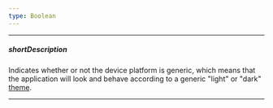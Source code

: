 ```yaml
---
type: Boolean
---
```

---
##### shortDescription
Indicates whether or not the device platform is generic, which means that the application will look and behave according to a generic "light" or "dark" [theme](/concepts/60%20Themes/10%20Predefined%20Themes '/Documentation/Guide/Themes/Predefined_Themes/').

---

